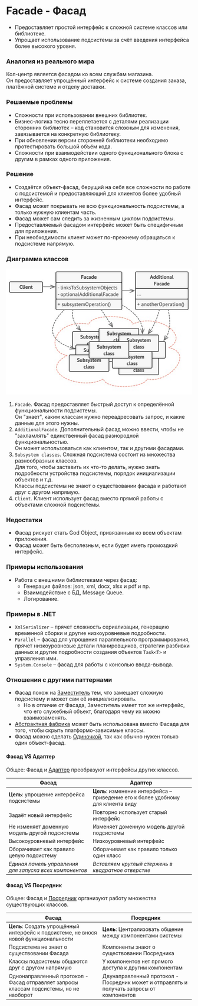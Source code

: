 ﻿# Facade - Фасад
* Предоставляет простой интерфейс к сложной системе классов или библиотеке.
* Упрощает использование подсистемы за счёт введения интерфейса более высокого уровня.

### Аналогия из реального мира
Кол-центр является фасадом ко всем службам магазина.  
Он предоставляет упрощённый интерфейс к системе создания заказа, платёжной системе и отделу доставки.

### Решаемые проблемы
* Сложности при использовании внешних библиотек.
* Бизнес-логика тесно переплетается с деталями реализации сторонних библиотек – код становится сложным для изменения, завязывается на конкретную библиотеку.
* При обновлении версии сторонней библиотеки необходимо протестировать большой объём кода.
* Сложности при взаимодействии одного функционального блока с другим в рамках одного приложения.

### Решение
* Создаётся объект-фасад, берущий на себя все сложности по работе с подсистемой и предоставляющий для клиентов более удобный интерфейс.
* Фасад может покрывать не всю функциональность подсистемы, а только нужную клиентам часть.
* Фасад может сам следить за жизненным циклом подсистемы.
* Предоставляемый фасадом интерфейс может быть специфичным для приложения.
* При необходимости клиент может по-прежнему обращаться к подсистеме напрямую.

### Диаграмма классов
![Class diagram](Facade.jpg)
1. `Facade`. Фасад предоставляет быстрый доступ к определённой функциональности подсистемы.  
Он "знает", каким классам нужно переадресовать запрос, и какие данные для этого нужны.
2. `AdditionalFacade`. Дополнительный фасад можно ввести, чтобы не "захламлять" единственный фасад разнородной функциональностью.  
Он может использоваться как клиентом, так и другими фасадами.
3. `Subsystem classes`. Сложная подсистема состоит из множества разнообразных классов.  
Для того, чтобы заставить их что-то делать, нужно знать подробности устройства подсистемы, порядок инициализации объектов и т.д.  
Классы подсистемы не знают о существовании фасада и работают друг с другом напрямую.
4. `Client`. Клиент использует фасад вместо прямой работы с объектами сложной подсистемы.

### Недостатки
* Фасад рискует стать God Object, привязанным ко всем объектам приложения.
* Фасад может быть бесполезным, если будет иметь громоздкий интерфейс.

### Примеры использования
* Работа с внешними библиотеками через фасад:
  * Генерация файлов: json, xml, docx, xlsx и pdf и пр.
  * Взаимодействие с БД, Message Queue.
  * Логирование.

### Примеры в .NET
* `XmlSerializer` – прячет сложность сериализации, генерацию временной сборки и другие низкоуровневые подробности.
* `Parallel` – фасад для упрощения параллельного программирования, прячет низкоуровневые детали планировщиков, стратегии разбивки данных и другие подробности создания объектов `Task<T>` и управления ими.
* `System.Console` – фасад для работы с консолью ввода-вывода.

### Отношения с другими паттернами
* Фасад похож на [Заместитель](../Proxy/Proxy.md) тем, что замещает сложную подсистему и может сам её инициализировать.
  * Но в отличие от Фасада, Заместитель имеет тот же интерфейс, что его служебный объект, благодаря чему их можно взаимозаменять.
* [Абстрактная фабрика](../AbstractFactory/AbstractFactory.md) может быть использована вместо Фасада для того, чтобы скрыть платформо-зависимые классы.
* Фасад можно сделать [Одиночкой](../Singleton/Singleton.md), так как обычно нужен только один объект-фасад.

#### Фасад VS Адаптер
Общее: Фасад и [Адаптер](../Adapter/Adapter.md) преобразуют интерфейсы других классов.

| Фасад                                                   | Адаптер                                                                           |
|---------------------------------------------------------|-----------------------------------------------------------------------------------|
| **Цель**: упрощение интерфейса подсистемы               | **Цель**: изменение интерфейса – приведение его к более удобному для клиента виду |
| Задаёт новый интерфейс                                  | Повторно использует старый интерфейс                                              |
| Не изменяет доменную модель другой подсистемы           | Изменяет доменную модель другой подсистемы                                        |
| Высокоуровневый интерфейс                               | Низкоуровневый интерфейс                                                          |
| Оборачивает как правило целую подсистему                | Оборачивает как правило только один класс                                         |
| _Единая панель управления для запуска всех компонентов_ | _Вставляем круглый стержень в квадратное отверстие_                               |

#### Фасад VS Посредник
Общее: Фасад и [Посредник](../Mediator/Mediator.md) организуют работу множества существующих классов.

| Фасад                                                                                   | Посредник                                                                                 |
|-----------------------------------------------------------------------------------------|-------------------------------------------------------------------------------------------|
| **Цель**: Создать упрощённый интерфейс к подсистеме, не внося новой функциональности    | **Цель**: Централизовать общение между компонентами системы                               |
| Подсистема не знает о существовании Фасада                                              | Компоненты знают о существовании Посредника                                               |
| Классы подсистемы общаются друг с другом напрямую                                       | У компонентов нет прямого доступа к другим компонентам                                    |
| Однонаправленный протокол - Фасад отправляет запросы классам подсистемы, но не наоборот | Двунаправленный протокол - Посредник может и отправлять и получать запросы от компонентов |
